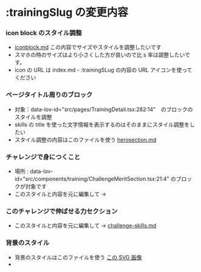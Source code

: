 # :trainingSlug の変更内容

### icon block のスタイル調整

- [iconblock.md](iconblock.md) この内容でサイズやスタイルを調整したいです
- スマホの時のサイズはより小さくした方が良いので比 s 率は調整したいです。
- icon の URL は index.md - :trainingSLug の内容の URL アイコンを使ってください

### ページタイトル周りのブロック

- 対象：data-lov-id="src/pages/TrainingDetail.tsx:282:14"　のブロックのスタイルを調整
- skills の title を使った文字情報を表示するのはそのままにスタイル調整をしたい
- スタイル調整の内容はこのファイルを使う [herosection.md](herosection.md)

### チャレンジで身につくこと

- 場所 : data-lov-id="src/components/training/ChallengeMeritSection.tsx:21:4" のブロックが対象です
- このスタイルと内容を元に編集して → []()

### このチャレンジで伸ばせる力セクション

- このスタイルと内容を元に編集して → [challenge-skills.md](challenge-skills.md)

### 背景のスタイル

- 背景のスタイルはこのファイルを使う [この SVG 画像](../../../public/assets/backgrounds/gradation/bg-gradation/type-trainingdetail.svg)
-
